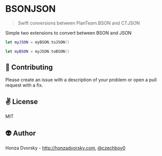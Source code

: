# BSONJSON

> Swift conversions between PlanTeam.BSON and C7.JSON

Simple two extensions to convert between BSON and JSON

```swift
let myJSON = myBSON.toJSON()
```

```swift
let myBSON = myJSON.toBSON()
```

:gift_heart: Contributing
------------
Please create an issue with a description of your problem or open a pull request with a fix.

:v: License
-------
MIT

:alien: Author
------
Honza Dvorsky - http://honzadvorsky.com, [@czechboy0](http://twitter.com/czechboy0)
